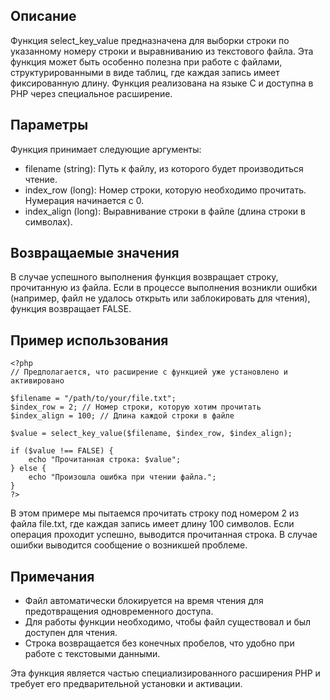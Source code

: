 ## Описание

Функция select_key_value предназначена для выборки строки по указанному номеру строки и выравниванию из текстового файла. Эта функция может быть особенно полезна при работе с файлами, структурированными в виде таблиц, где каждая запись имеет фиксированную длину. Функция реализована на языке C и доступна в PHP через специальное расширение.

## Параметры

Функция принимает следующие аргументы:

- filename (string): Путь к файлу, из которого будет производиться чтение.
- index_row (long): Номер строки, которую необходимо прочитать. Нумерация начинается с 0.
- index_align (long): Выравнивание строки в файле (длина строки в символах).

## Возвращаемые значения

В случае успешного выполнения функция возвращает строку, прочитанную из файла. Если в процессе выполнения возникли ошибки (например, файл не удалось открыть или заблокировать для чтения), функция возвращает FALSE.

## Пример использования
```
<?php
// Предполагается, что расширение с функцией уже установлено и активировано

$filename = "/path/to/your/file.txt";
$index_row = 2; // Номер строки, которую хотим прочитать
$index_align = 100; // Длина каждой строки в файле

$value = select_key_value($filename, $index_row, $index_align);

if ($value !== FALSE) {
    echo "Прочитанная строка: $value";
} else {
    echo "Произошла ошибка при чтении файла.";
}
?>
```

В этом примере мы пытаемся прочитать строку под номером 2 из файла file.txt, где каждая запись имеет длину 100 символов. Если операция проходит успешно, выводится прочитанная строка. В случае ошибки выводится сообщение о возникшей проблеме.

## Примечания

- Файл автоматически блокируется на время чтения для предотвращения одновременного доступа.
- Для работы функции необходимо, чтобы файл существовал и был доступен для чтения.
- Строка возвращается без конечных пробелов, что удобно при работе с текстовыми данными.

Эта функция является частью специализированного расширения PHP и требует его предварительной установки и активации.
